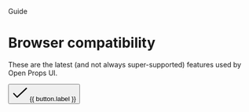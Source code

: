 <script setup>
		import { computed } from "vue";
import Baseline from "../.vitepress/theme/app/components/Baseline.vue"
const limited = ['field-sizing', 'popover','container-style-queries', 'scope', 'interpolate-size', 'details-content', 'accent-color', 'starting-style', 'overlay', 'datalist']
const baseline2024 = ['details-name','transition-behavior','content-visibility', 'light-dark', 'scrollbar-width']
const baseline2023 = ['container-queries', 'color-mix', 'has','nesting']

const filteredIds = computed(() => {
	return {
		'limited': limited,
		'2024': baseline2024,
		"2023": baseline2023,
		'all': [...limited, ...baseline2024, ...baseline2023]
	}[activeToggle.value]
})

	const activeToggle = defineModel({default: "all"})

	const buttons = [
		{
			id: 'all',
			label: 'All'
		},
		{
			id: 'limited',
			label: 'Limited'
		},
		{
			id: '2024',
			label: '2024'
		},
		{
			id: '2023',
			label: '2023'
		}
	]
</script>

<hgroup>
<p>Guide</p>
<h1>Browser compatibility</h1>
<p>These are the latest (and not always super-supported) features used by Open Props UI.</p>
</hgroup>

<div role="group" class="toggle-button-group fullwidth">
	<button
		v-for="button in buttons"
		:key="button.id"
		@click="activeToggle = button.id"
		:class="{'selected': activeToggle === button.id}"
	>
	<svg v-show="activeToggle === button.id" xmlns="http://www.w3.org/2000/svg" width="32" height="32" viewBox="0 0 32 32"><path fill="currentColor" d="M29.907 5.14a1.25 1.25 0 0 1-.047 1.767l-19 18a1.25 1.25 0 0 1-1.775-.055l-6.75-7.25a1.25 1.25 0 0 1 1.83-1.704l5.89 6.327L28.14 5.093a1.25 1.25 0 0 1 1.767.047"/></svg>
		{{ button.label }}
	</button>
</div>

<Baseline :ids="filteredIds" />
